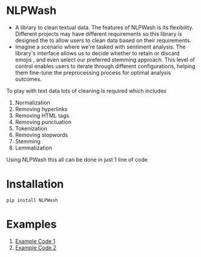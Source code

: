 # NLPWash
* A library to clean textual data. The features of NLPWash is its flexibility. Different projects may have different requirements so this library is designed the to allow users to clean data based on their requirements. 
* Imagine a scenario where we're tasked with sentiment analysis. The library's interface allows us to decide whether to retain or discard emojis , and even select our preferred stemming approach. This level of control enables users to iterate through different configurations, helping them fine-tune the preprocessing process for optimal analysis outcomes.

To play with text data lots of cleaning is required which includes
1. Normalization
2. Removing hyperlinks
3. Removing HTML tags
4. Removing punctuation
5. Tokenization
6. Removing stopwords
7. Stemming 
8. Lemmatization

Using NLPWash this all can be done in just 1 line of code

# Installation

```
pip install NLPWash
```

# Examples
1. [Example Code 1](https://github.com/Hiten-98/NLPWash/blob/main/tests/example2.ipynb)
2. [Example Code 2](https://github.com/Hiten-98/NLPWash/blob/main/tests/example1.py)
